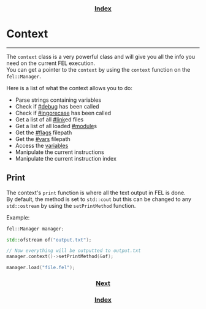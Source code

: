 <h3 align="center"><a href="index">Index</a></h3>

# Context
-----

The `context` class is a very powerful class and will give you all the info you need on the current FEL execution.  
You can get a pointer to the `context` by using the `context` function on the `fel::Manager`.  

Here is a list of what the context allows you to do:
* Parse strings containing variables
* Check if [#debug](directives) has been called
* Check if [#ingorecase](directives) has been called
* Get a list of all [#link](directives)ed files
* Get a list of all loaded [#module](directives)s
* Get the [#flags](directives) filepath
* Get the [#vars](directives) filepath
* Access the [variables](variables)
* Manipulate the current instructions
* Manipulate the current instruction index

## Print

The context's `print` function is where all the text output in FEL is done.  
By default, the method is set to `std::cout` but this can be changed to any `std::ostream` by using the `setPrintMethod` function.

Example:
```cpp
fel::Manager manager;

std::ofstream of("output.txt");

// Now everything will be outputted to output.txt
manager.context()->setPrintMethod(&of);

manager.load("file.fel");
```

<h3 align="center"><a href="custom-commands">Next</a></h3>
<h3 align="center"><a href="index">Index</a></h3>

